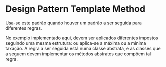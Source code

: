 # Design Pattern Template Method

Usa-se este padrão quando houver um padrão a ser seguida para diferentes regras.

No exemplo implementado aqui, devem ser aplicados diferentes impostos seguindo uma mesma estrutura: ou aplica-se a máxima ou a mínima taxação. A regra a ser seguida está numa classe abstrata, e as classes que a seguem devem implementar os métodos abstratos que compõem tal regra.